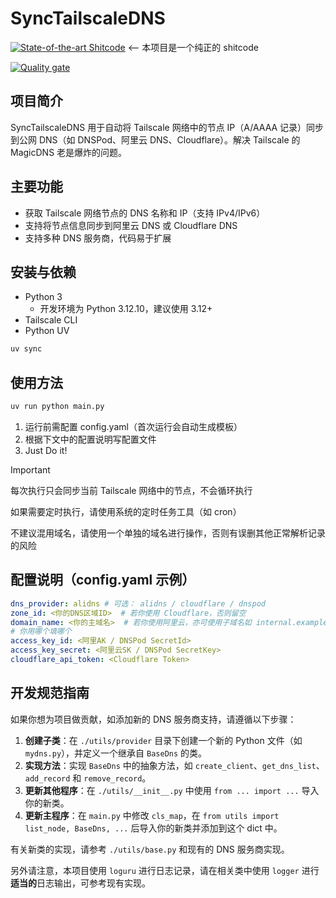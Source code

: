 # SyncTailscaleDNS
[![State-of-the-art Shitcode](http://img.shields.io/static/v1?label=State-of-the-art&message=Shitcode&color=7B5804)](https://github.com/trekhleb/state-of-the-art-shitcode) <-- 本项目是一个纯正的 shitcode

[![Quality gate](https://sonarcloud.io/api/project_badges/quality_gate?project=daizihan233_SyncTailscaleDNS)](https://sonarcloud.io/summary/new_code?id=daizihan233_SyncTailscaleDNS)

## 项目简介
SyncTailscaleDNS 用于自动将 Tailscale 网络中的节点 IP（A/AAAA 记录）同步到公网 DNS（如 DNSPod、阿里云 DNS、Cloudflare）。解决 Tailscale 的 MagicDNS 老是爆炸的问题。

## 主要功能
- 获取 Tailscale 网络节点的 DNS 名称和 IP（支持 IPv4/IPv6）
- 支持将节点信息同步到阿里云 DNS 或 Cloudflare DNS
- 支持多种 DNS 服务商，代码易于扩展

## 安装与依赖
- Python 3
  - 开发环境为 Python 3.12.10，建议使用 3.12+
- Tailscale CLI
- Python UV

```bash
uv sync
```

## 使用方法
```bash
uv run python main.py
```

1. 运行前需配置 config.yaml（首次运行会自动生成模板） 
2. 根据下文中的配置说明写配置文件
3. Just Do it!

> [!IMPORTANT]
> 每次执行只会同步当前 Tailscale 网络中的节点，不会循环执行
> 
> 如果需要定时执行，请使用系统的定时任务工具（如 cron）
> 
> 不建议混用域名，请使用一个单独的域名进行操作，否则有误删其他正常解析记录的风险

## 配置说明（config.yaml 示例）
```yaml
dns_provider: alidns # 可选： alidns / cloudflare / dnspod
zone_id: <你的DNS区域ID>  # 若你使用 Cloudflare，否则留空
domain_name: <你的主域名>  # 若你使用阿里云，亦可使用子域名如 internal.example.com
# 你用哪个填哪个
access_key_id: <阿里AK / DNSPod SecretId> 
access_key_secret: <阿里云SK / DNSPod SecretKey>
cloudflare_api_token: <Cloudflare Token>
```

## 开发规范指南
如果你想为项目做贡献，如添加新的 DNS 服务商支持，请遵循以下步骤：

1. **创建子类**：在 `./utils/provider` 目录下创建一个新的 Python 文件（如 `mydns.py`），并定义一个继承自 `BaseDns` 的类。
2. **实现方法**：实现 `BaseDns` 中的抽象方法，如 `create_client`、`get_dns_list`、`add_record` 和 `remove_record`。
3. **更新其他程序**：在 `./utils/__init__.py` 中使用 `from ... import ...` 导入你的新类。
4. **更新主程序**：在 `main.py` 中修改 `cls_map`，在 `from utils import list_node, BaseDns, ...` 后导入你的新类并添加到这个 dict 中。

有关新类的实现，请参考 `./utils/base.py` 和现有的 DNS 服务商实现。

另外请注意，本项目使用 `loguru` 进行日志记录，请在相关类中使用 `logger` 进行**适当的**日志输出，可参考现有实现。